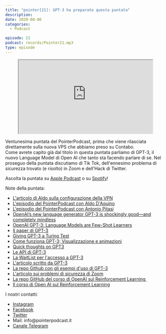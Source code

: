 ```yaml
---
title: "pointer[21]: GPT-3 ha preparato questa puntata"
description:
date: 2020-08-06
categories:
  - Podcast

episode: 21
podcast: records/Pointer21.mp3
type: episode
---
```


<!-- wp:html -->
<figure><iframe src="https://open.spotify.com/embed-podcast/episode/6NvMavmkahgzbjD0cVGeFk" width="100%" height="232"></iframe></figure>
<!-- /wp:html -->

<!-- wp:paragraph -->
<p>Ventunesima puntata del PointerPodcast, prima che viene rilasciata direttamente sulla nuova VPS che abbiamo preso su Contabo. <br>Come avrete capito già dal titolo in questa puntata parliamo di GPT-3, il nuovo Language Model di Open AI che tanto sta facendo parlare di se. Nel proseguo della puntata discutiamo di Tik Tok, dell'ennesimo problema di sicurezza trovato (e risolto) in Zoom e dell'Hack di Twitter.</p>
<!-- /wp:paragraph -->

<!-- wp:paragraph -->
<p>Ascolta la puntata su <a href="https://podcasts.apple.com/it/podcast/pointerpodcast/id1465505870">Apple Podcast</a> o su <a href="https://open.spotify.com/show/3XmDzcZv4rCIx1VpWrbrkh">Spotify</a>!</p>
<!-- /wp:paragraph -->

<!-- wp:paragraph -->
<p>Note della puntata:</p>
<!-- /wp:paragraph -->

<!-- wp:list -->
<ul><li><a href="https://medium.com/@daquinoaldo/my-server-setup-reverse-proxy-and-free-ssl-thanks-to-traefik-and-docker-4e7fa161e30f">L'articolo di Aldo sulla configurazione della VPN</a> </li><li><a href="https://pointerpodcast.it/podcast/pointer13-ma-docker-cose/">L'episodio del PointerPodcast con Aldo D'Aquino</a></li><li><a href="https://pointerpodcast.it/podcast/pointer17-apriamo-giovani-menti-a-nuovi-mondi-con-antonio-pitasi/">L'episodio del PointerPodcast con Antonio Pitasi</a></li><li><a href="https://www.technologyreview.com/2020/07/20/1005454/openai-machine-learning-language-generator-gpt-3-nlp/">OpenAI’s new language generator GPT-3 is shockingly good—and completely mindless</a></li><li><a href="https://medium.com/analytics-vidhya/openai-gpt-3-language-models-are-few-shot-learners-82531b3d3122">OpenAI GPT-3: Language Models are Few-Shot Learners</a></li><li><a href="https://arxiv.org/pdf/2005.14165.pdf">Il paper di GPT-3</a></li><li><a href="https://lacker.io/ai/2020/07/06/giving-gpt-3-a-turing-test.html">Giving GPT-3 a Turing Test</a></li><li><a href="http://jalammar.github.io/how-gpt3-works-visualizations-animations/">Come funziona GPT-3</a>:<a href="http://jalammar.github.io/how-gpt3-works-visualizations-animations/"> Visualizzazione e animazioni</a></li><li><a href="https://delian.substack.com/p/quick-thoughts-on-gpt3?utm_source=Iterable&amp;utm_medium=email&amp;utm_campaign=newsletter_94">Quick thoughts on GPT3</a></li><li><a href="https://openai.com/blog/openai-api/?utm_campaign=The%20Batch&amp;utm_medium=email&amp;_hsmi=92268919&amp;_hsenc=p2ANqtz--Eot109LN3KYN-I9V_6_3hwF7t-el8yxqyVUJ4Qivr6EXVcTR-GPHMjVQUEf8sV0y0DZp3GVQAwsB_XfBjV-M90TY7pQ&amp;utm_content=92268919&amp;utm_source=hs_email">Le API di GPT-3</a></li><li><a href="https://forms.office.com/Pages/ResponsePage.aspx?id=VsqMpNrmTkioFJyEllK8s0v5E5gdyQhOuZCXNuMR8i1UQjFWVTVUVEpGNkg3U1FNRDVVRFg3U0w4Vi4u">La WaitList per l'accesso a GPT-3</a></li><li><a href="https://maraoz.com/2020/07/18/openai-gpt3/">L'articolo scritto da GPT-3</a></li><li><a href="https://github.com/elyase/awesome-gpt3?utm_campaign=The%20Batch&amp;utm_medium=email&amp;_hsmi=92268919&amp;_hsenc=p2ANqtz-_TrApRaEHVnOd9YeupNLWJgbaCaeHm2dOQ2jy__FDXywcFDa6D6VnnJSRzC33ccFEWjKcGGiFpW0pcodsh_RMgtbiVQg&amp;utm_content=92268919&amp;utm_source=hs_email">La repo Github con gli esempi d'uso di GPT-3</a></li><li><a href="https://www.tomanthony.co.uk/blog/zoom-security-exploit-crack-private-meeting-passwords/">L'articolo sui problemi di sicurezza di Zoom</a></li><li><a href="https://github.com/openai/spinningup">La repo GitHub del corso di OpenAI sul Reinforcement Learning&nbsp;</a></li><li><a href="https://spinningup.openai.com/en/latest/">Il corso di Open AI sul Reinforcement Learning</a></li></ul>
<!-- /wp:list -->

<!-- wp:paragraph -->
<p>I nostri contatti:</p>
<!-- /wp:paragraph -->

<!-- wp:list -->
<ul><li><a href="https://www.instagram.com/pointerpodcast/">Instagram</a></li><li><a href="https://www.facebook.com/pointerPodcast/">Facebook</a></li><li><a href="https://twitter.com/PointerPodcast">Twitter</a></li><li>Mail: info@pointerpodcast.it</li><li><a href="https://t.me/PointerPodcast">Canale Telegram</a></li></ul>
<!-- /wp:list -->